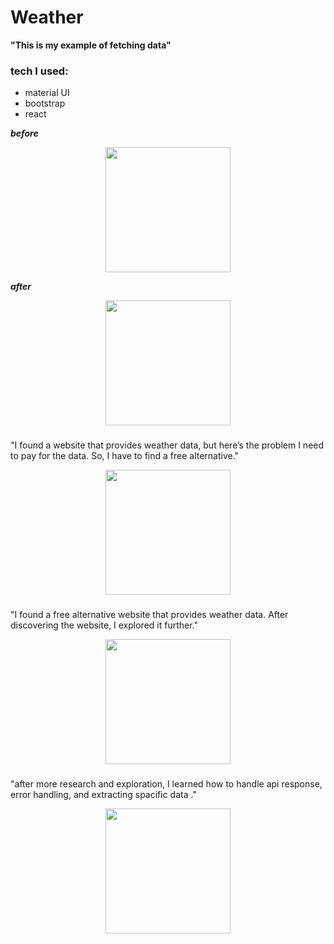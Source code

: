 # Weather

**"This is my example of fetching data"**

### tech I used:
- material UI
- bootstrap
- react


***before***
<div align="center">
  <img height="200" src="https://firebasestorage.googleapis.com/v0/b/firetest-67b89.appspot.com/o/Capture.PNG?alt=media&token=309b133d-314c-4848-a70f-56225a2ddd8e"  />
</div>

***after***
<div align="center">
  <img height="200" src="https://firebasestorage.googleapis.com/v0/b/firetest-67b89.appspot.com/o/done.PNG?alt=media&token=f57b54a7-37b1-4335-aba3-96208c122231"  />
</div>

###

"I found a website that provides weather data, but here’s the problem I need to pay for the data. So, I have to find a free alternative."
<div align="center">
  <img height="200" src="https://firebasestorage.googleapis.com/v0/b/firetest-67b89.appspot.com/o/1atemp.png?alt=media&token=67731660-f915-4384-bed1-9757a499d5f1"  />
</div>

###

"I found a free alternative website that provides weather data. After discovering the website, I explored it further."
<div align="center">
  <img height="200" src="https://firebasestorage.googleapis.com/v0/b/firetest-67b89.appspot.com/o/2atemp.png?alt=media&token=b9b2eba5-4805-4efc-b2ac-d9c363ed28f0"  />
</div>

###

 "after more research and exploration, I learned how to handle api response, error handling, and extracting spacific data ." 
<div align="center">
  <img height="200" src="https://firebasestorage.googleapis.com/v0/b/firetest-67b89.appspot.com/o/3atemp.png?alt=media&token=a582ecd9-671c-4a5c-9cf4-fd2dce683092"  />
</div>

###

